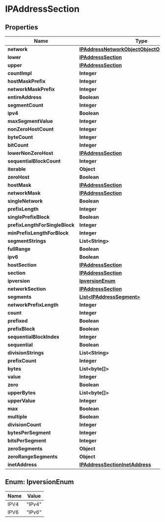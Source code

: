 

# IPAddressSection


## Properties

| Name | Type | Description | Notes |
|------------ | ------------- | ------------- | -------------|
|**network** | [**IPAddressNetworkObjectObjectObjectObjectObject**](IPAddressNetworkObjectObjectObjectObjectObject.md) |  |  [optional] |
|**lower** | [**IPAddressSection**](IPAddressSection.md) |  |  [optional] |
|**upper** | [**IPAddressSection**](IPAddressSection.md) |  |  [optional] |
|**countImpl** | **Integer** |  |  [optional] |
|**hostMaskPrefix** | **Integer** |  |  [optional] |
|**networkMaskPrefix** | **Integer** |  |  [optional] |
|**entireAddress** | **Boolean** |  |  [optional] |
|**segmentCount** | **Integer** |  |  [optional] |
|**ipv4** | **Boolean** |  |  [optional] |
|**maxSegmentValue** | **Integer** |  |  [optional] |
|**nonZeroHostCount** | **Integer** |  |  [optional] |
|**byteCount** | **Integer** |  |  [optional] |
|**bitCount** | **Integer** |  |  [optional] |
|**lowerNonZeroHost** | [**IPAddressSection**](IPAddressSection.md) |  |  [optional] |
|**sequentialBlockCount** | **Integer** |  |  [optional] |
|**iterable** | **Object** |  |  [optional] |
|**zeroHost** | **Boolean** |  |  [optional] |
|**hostMask** | [**IPAddressSection**](IPAddressSection.md) |  |  [optional] |
|**networkMask** | [**IPAddressSection**](IPAddressSection.md) |  |  [optional] |
|**singleNetwork** | **Boolean** |  |  [optional] |
|**prefixLength** | **Integer** |  |  [optional] |
|**singlePrefixBlock** | **Boolean** |  |  [optional] |
|**prefixLengthForSingleBlock** | **Integer** |  |  [optional] |
|**minPrefixLengthForBlock** | **Integer** |  |  [optional] |
|**segmentStrings** | **List&lt;String&gt;** |  |  [optional] |
|**fullRange** | **Boolean** |  |  [optional] |
|**ipv6** | **Boolean** |  |  [optional] |
|**hostSection** | [**IPAddressSection**](IPAddressSection.md) |  |  [optional] |
|**section** | [**IPAddressSection**](IPAddressSection.md) |  |  [optional] |
|**ipversion** | [**IpversionEnum**](#IpversionEnum) |  |  [optional] |
|**networkSection** | [**IPAddressSection**](IPAddressSection.md) |  |  [optional] |
|**segments** | [**List&lt;IPAddressSegment&gt;**](IPAddressSegment.md) |  |  [optional] |
|**networkPrefixLength** | **Integer** |  |  [optional] |
|**count** | **Integer** |  |  [optional] |
|**prefixed** | **Boolean** |  |  [optional] |
|**prefixBlock** | **Boolean** |  |  [optional] |
|**sequentialBlockIndex** | **Integer** |  |  [optional] |
|**sequential** | **Boolean** |  |  [optional] |
|**divisionStrings** | **List&lt;String&gt;** |  |  [optional] |
|**prefixCount** | **Integer** |  |  [optional] |
|**bytes** | **List&lt;byte[]&gt;** |  |  [optional] |
|**value** | **Integer** |  |  [optional] |
|**zero** | **Boolean** |  |  [optional] |
|**upperBytes** | **List&lt;byte[]&gt;** |  |  [optional] |
|**upperValue** | **Integer** |  |  [optional] |
|**max** | **Boolean** |  |  [optional] |
|**multiple** | **Boolean** |  |  [optional] |
|**divisionCount** | **Integer** |  |  [optional] |
|**bytesPerSegment** | **Integer** |  |  [optional] |
|**bitsPerSegment** | **Integer** |  |  [optional] |
|**zeroSegments** | **Object** |  |  [optional] |
|**zeroRangeSegments** | **Object** |  |  [optional] |
|**inetAddress** | [**IPAddressSectionInetAddress**](IPAddressSectionInetAddress.md) |  |  [optional] |



## Enum: IpversionEnum

| Name | Value |
|---- | -----|
| IPV4 | &quot;IPv4&quot; |
| IPV6 | &quot;IPv6&quot; |



